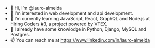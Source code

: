 - 👋 Hi, I’m @lauro-almeida
- 👀 I’m interested in web development and api development.
- 🌱 I’m currently learning JavaScript, React, GraphQL and Node.js at Hiring Coders #3, a project powered by VTEX.
- :green_book: I already have some knowlodge in Python, Django, MySQL and Postgres.
- 📫 You can reach me at https://www.linkedin.com/in/lauro-almeida

